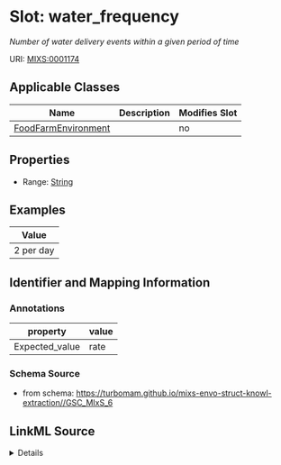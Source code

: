# Slot: water_frequency


_Number of water delivery events within a given period of time_



URI: [MIXS:0001174](https://w3id.org/mixs/0001174)



<!-- no inheritance hierarchy -->




## Applicable Classes

| Name | Description | Modifies Slot |
| --- | --- | --- |
[FoodFarmEnvironment](FoodFarmEnvironment.md) |  |  no  |







## Properties

* Range: [String](String.md)






## Examples

| Value |
| --- |
| 2 per day |

## Identifier and Mapping Information





### Annotations

| property | value |
| --- | --- |
| Expected_value | rate || Preferred_unit | per day, per week, per month |



### Schema Source


* from schema: https://turbomam.github.io/mixs-envo-struct-knowl-extraction//GSC_MIxS_6




## LinkML Source

<details>
```yaml
name: water_frequency
annotations:
  Expected_value:
    tag: Expected_value
    value: rate
  Preferred_unit:
    tag: Preferred_unit
    value: per day, per week, per month
description: Number of water delivery events within a given period of time
title: water delivery frequency
notes:
- delivery
- frequency
- water
examples:
- value: 2 per day
from_schema: https://turbomam.github.io/mixs-envo-struct-knowl-extraction//GSC_MIxS_6
rank: 1000
string_serialization: '{float}{unit}'
slot_uri: MIXS:0001174
multivalued: false
alias: water_frequency
domain_of:
- FoodFarmEnvironment
range: string
required: false
recommended: false

```
</details>